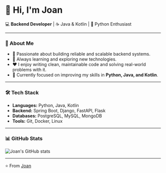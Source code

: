 # 👋 Hi, I'm Joan

💻 **Backend Developer** | ☕ Java & Kotlin | 🐍 Python Enthusiast  

---

### 🚀 About Me
- 🔧 Passionate about building reliable and scalable backend systems.  
- 🌱 Always learning and exploring new technologies.  
- ❤️ I enjoy writing clean, maintainable code and solving real-world problems with it.  
- 🎯 Currently focused on improving my skills in **Python, Java, and Kotlin**.  

---

### 🛠️ Tech Stack
- **Languages:** Python, Java, Kotlin  
- **Backend:** Spring Boot, Django, FastAPI, Flask  
- **Databases:** PostgreSQL, MySQL, MongoDB  
- **Tools:** Git, Docker, Linux  

---

### 📊 GitHub Stats
![Joan's GitHub stats](https://github-readme-stats.vercel.app/api?username=Joan-Abeldano&show_icons=true&theme=tokyonight)

---

⭐️ From [Joan](https://github.com/Joan-Abeldano)
